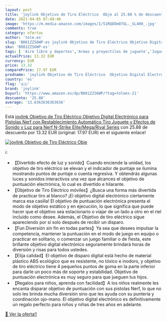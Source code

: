 ```yaml
---
layout: post
title: 'joylink Objetivo de Tiro Eléctrico  Obje al 25.88 % de descuento'
date: 2021-04-05 07:49:40
image: 'https://m.media-amazon.com/images/I/51RQDOm07GL._SL400_.jpg'
comments: true
category: ofertas
author: 'tole.es'
slug: 'B081ZZS6WP-es joylink Objetivo de Tiro Eléctrico Objetivo Digital...'
sku: 'B081ZZS6WP-es'
tags: [ 'Aire libre y deportes','Armas y proyectiles de juguete','Juguetes','Juguetes y juegos','joylink','nerf', ]
actualPrice: 13.32 EUR
currency: EUR
price: 13.32
comparePrice: 17.97 EUR
prodname: 'joylink Objetivo de Tiro Eléctrico  Objetivo Digital Electrónico para Pistolas Nerf con Restablecimiento Automático Tiro Juguete y Efectos de Sonido y Luz para Nerf N-Strike Elite/Mega/Rival Series'
country: 'es'
flag: '🇪🇸'
brand: 'joylink'
buyurl: 'https://www.amazon.es/dp/B081ZZS6WP/?tag=tolees-21'
descuento: '25.88'
average: '13.0363636363636'
---
```


Está [joylink Objetivo de Tiro Eléctrico  Objetivo Digital Electrónico para Pistolas Nerf con Restablecimiento Automático Tiro Juguete y Efectos de Sonido y Luz para Nerf N-Strike Elite/Mega/Rival Series](https://www.amazon.es/dp/B081ZZS6WP/?tag=tolees-21) con 25.88 de descuento por 13.32 EUR (original: 17.97 EUR) en el siguiente enlace!

[![joylink Objetivo de Tiro Eléctrico  Obje](https://m.media-amazon.com/images/I/51RQDOm07GL._SL400_.jpg)](https://www.amazon.es/dp/B081ZZS6WP/?tag=tolees-21)

ℹ️:

- 【Divertido efecto de luz y sonido】Cuando enciende la unidad, los objetivo de tiro eléctrico se elevan y el indicador de puntaje se ilumina mostrando puntos de puntaje o cuenta regresiva. Y obtendrás algunas luces y sonidos interactivos una vez que alcances el objetivo de puntuación electrónica, lo cual es divertido e hilarante.
- 【Objetivo de Tiro Eléctrico móviles】¿Busca una forma más divertida de practicar tiro al blanco? ¡El objetivo digital electrónico ciertamente marca esa casilla! El objetivo de puntuación electrónica presenta el modo de objetivo estático y en ejecución, lo que significa que puede hacer que el objetivo sea estacionario o viajar de un lado a otro en el riel incluido como desee. Además, el Objetivo de tiro eléctrico sigue apareciendo por sí solo después de recibir un disparo.
- 【Fun Diversión sin fin en todas partes】Ya sea que desees impulsar la competencia, mantener la puntuación en el modo de juego en equipo o practicar en solitario, o comenzar un juego familiar o de fiesta, este brillante objetivo digital electrónico seguramente brindará horas de diversión y risas para todos ustedes.
- 【Elija calidad】El objetivo de disparo digital está hecho de material plástico ABS ecológico que es resistente, no tóxico e inodoro, y objetivo de tiro eléctrico tiene 4 pequeños puntos de goma en la parte inferior para darle un poco más de soporte y estabilidad. Objetivo de puntuación electrónica es muy seguro para que jueguen tus hijos.
- 【Regalos para niños, aprenda con facilidad】A los niños realmente les encanta disparar objetivo de puntuación con sus pistolas Nerf, lo que no solo les brinda mucha diversión sino que les ayuda con su puntería y coordinación ojo-mano. El objetivo digital electrónico es definitivamente un regalo perfecto para niños y niñas de tres años en adelante.

[🛒 Ver la oferta!!](https://www.amazon.es/dp/B081ZZS6WP/?tag=tolees-21)
